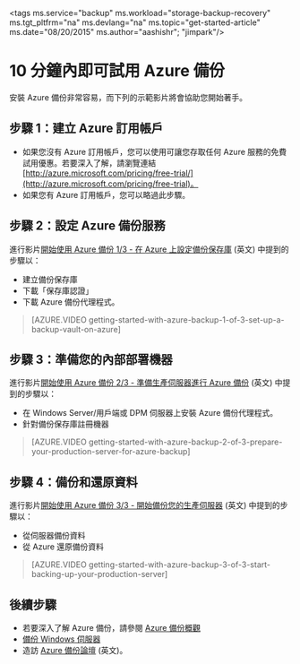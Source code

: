 <properties
   pageTitle="Azure 備份只需 10 分鐘 | Microsoft Azure"
	description="10 分鐘後即可開始使用 Azure 備份"
	services="backup"
	documentationCenter=""
	authors="Jim-Parker"
	manager="shreeshd"
	editor=""/>

<tags ms.service="backup" ms.workload="storage-backup-recovery" ms.tgt_pltfrm="na" ms.devlang="na" ms.topic="get-started-article" ms.date="08/20/2015" ms.author="aashishr"; "jimpark"/>

# 10 分鐘內即可試用 Azure 備份
安裝 Azure 備份非常容易，而下列的示範影片將會協助您開始著手。

## 步驟 1：建立 Azure 訂用帳戶
- 如果您沒有 Azure 訂用帳戶，您可以使用可讓您存取任何 Azure 服務的免費試用優惠。若要深入了解，請瀏覽連結 [http://azure.microsoft.com/pricing/free-trial/](http://azure.microsoft.com/pricing/free-trial)。
- 如果您有 Azure 訂用帳戶，您可以略過此步驟。

## 步驟 2：設定 Azure 備份服務
進行影片[開始使用 Azure 備份 1/3 - 在 Azure 上設定備份保存庫](http://azure.microsoft.com/documentation/videos/getting-started-with-azure-backup-1-of-3-set-up-a-backup-vault-on-azure/) (英文) 中提到的步驟以：

- 建立備份保存庫
- 下載「保存庫認證」
- 下載 Azure 備份代理程式。

> [AZURE.VIDEO getting-started-with-azure-backup-1-of-3-set-up-a-backup-vault-on-azure]

## 步驟 3：準備您的內部部署機器
進行影片[開始使用 Azure 備份 2/3 - 準備生產伺服器進行 Azure 備份](http://azure.microsoft.com/documentation/videos/getting-started-with-azure-backup-2-of-3-prepare-your-production-server-for-azure-backup/) (英文) 中提到的步驟以：

- 在 Windows Server/用戶端或 DPM 伺服器上安裝 Azure 備份代理程式。
- 針對備份保存庫註冊機器

> [AZURE.VIDEO getting-started-with-azure-backup-2-of-3-prepare-your-production-server-for-azure-backup]

## 步驟 4：備份和還原資料
進行影片[開始使用 Azure 備份 3/3 - 開始備份您的生產伺服器](http://azure.microsoft.com/documentation/videos/getting-started-with-azure-backup-3-of-3-start-backing-up-your-production-server/) (英文) 中提到的步驟以：

- 從伺服器備份資料
- 從 Azure 還原備份資料

> [AZURE.VIDEO getting-started-with-azure-backup-3-of-3-start-backing-up-your-production-server]

## 後續步驟
- 若要深入了解 Azure 備份，請參閱 [Azure 備份概觀](backup-introduction-to-azure-backup.md)
- [備份 Windows 伺服器](backup-azure-backup-windows-server.md)
- 造訪 [Azure 備份論壇](http://go.microsoft.com/fwlink/p/?LinkId=290933) (英文)。

<!---HONumber=August15_HO9-->